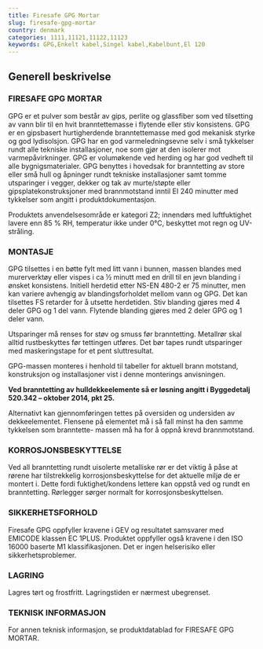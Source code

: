 ```yaml
---
title: Firesafe GPG Mortar
slug: firesafe-gpg-mortar
country: denmark
categories: 1111,11121,11122,11123
keywords: GPG,Enkelt kabel,Singel kabel,Kabelbunt,El 120
---
```

## Generell beskrivelse

### FIRESAFE GPG MORTAR

GPG er et pulver som består av gips, perlite og glassfiber som ved tilsetting av vann blir til en hvit branntettemasse i flytende eller stiv konsistens. GPG er en gipsbasert hurtigherdende branntettemasse med god mekanisk styrke og god lydisolsjon. GPG har en god varmeledningsevne selv i små tykkelser rundt alle tekniske installasjoner, noe som gjør at den isolerer mot varmepåvirkninger. GPG er volumøkende ved herding og har god vedheft til alle bygnigsmaterialer. GPG benyttes i hovedsak for branntetting av store eller små hull og åpninger rundt tekniske installasjoner samt tomme utsparinger i vegger, dekker og tak av murte/støpte eller gipsplatekonstruksjoner med brannmotstand inntil EI 240 minutter med tykkelser som angitt i produktdokumentasjon.

Produktets anvendelsesområde er kategori Z2; innendørs med luftfuktighet lavere enn 85 % RH, temperatur ikke under 0°C, beskyttet mot regn og UV-stråling.

### MONTASJE

GPG tilsettes i en bøtte fylt med litt vann i bunnen, massen blandes med murerverktøy eller vispes i ca ½ minutt med en drill til en jevn blanding i ønsket konsistens. Initiell herdetid etter NS-EN 480-2 er 75 minutter, men kan variere avhengig av blandingsforholdet mellom vann og GPG. Det kan tilsettes FS retarder for å utsette herdetiden. Stiv blanding gjøres med 4 deler GPG og 1 del vann. Flytende blanding gjøres med 2 deler GPG og 1 deler vann.

Utsparinger må renses for støv og smuss før branntetting. Metallrør skal alltid rustbeskyttes før tettingen utføres. Det bør tapes rundt utsparinger med maskeringstape for et
pent sluttresultat.

GPG-massen monteres i henhold til tabeller for aktuell
brann motstand, konstruksjon og installasjoner vist i denne
monterings anvisningen.

**Ved branntetting av hulldekkeelemente så er løsning
angitt i Byggedetalj 520.342 – oktober 2014, pkt 25.**


Alternativt kan gjennomføringen tettes på oversiden og
undersiden av dekkeelementet. Flensene på elementet
må i så fall minst ha den samme tykkelsen som branntette-
massen må ha for å oppnå krevd brannmotstand.

### KORROSJONSBESKYTTELSE

Ved all branntetting rundt uisolerte metalliske rør er det viktig
å påse at rørene har tilstrekkelig korrosjonsbeskyttelse for det
aktuelle miljø de er montert i. Dette fordi fuktighet/kondens
lettere kan oppstå ved og rundt en branntetting. Rørlegger
sørger normalt for korrosjonsbeskyttelsen.

### SIKKERHETSFORHOLD

Firesafe GPG oppfyller kravene i GEV og resultatet samsvarer
med EMICODE klassen EC 1PLUS. Produktet oppfyller også
kravene i den ISO 16000 baserte M1 klassifikasjonen. Det er
ingen helserisiko eller sikkerhetsproblemer.

### LAGRING

Lagres tørt og frostfritt. Lagringstiden er nærmest ubegrenset.

### TEKNISK INFORMASJON

For annen teknisk informasjon, se produktdatablad for
FIRESAFE GPG MORTAR.
